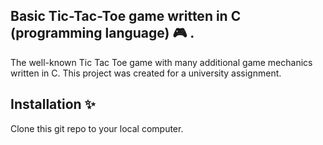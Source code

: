 ## Basic Tic-Tac-Toe game written in C (programming language) 🎮 .
The well-known Tic Tac Toe game with many additional game mechanics written in C. This project was created for a university assignment.
## Installation ✨
Clone this git repo to your local computer.
